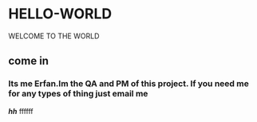 # HELLO-WORLD
WELCOME TO THE WORLD
## come in ##
### Its me Erfan.Im the QA and PM of this project. If you need me for any types of thing just email me ###
***hh***
ffffff
